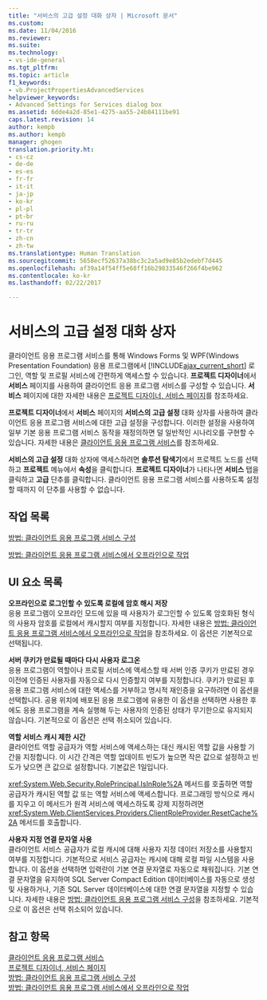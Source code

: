 ```yaml
---
title: "서비스의 고급 설정 대화 상자 | Microsoft 문서"
ms.custom: 
ms.date: 11/04/2016
ms.reviewer: 
ms.suite: 
ms.technology:
- vs-ide-general
ms.tgt_pltfrm: 
ms.topic: article
f1_keywords:
- vb.ProjectPropertiesAdvancedServices
helpviewer_keywords:
- Advanced Settings for Services dialog box
ms.assetid: 6dde4a2d-85e1-4275-aa55-24b84111be91
caps.latest.revision: 14
author: kempb
ms.author: kempb
manager: ghogen
translation.priority.ht:
- cs-cz
- de-de
- es-es
- fr-fr
- it-it
- ja-jp
- ko-kr
- pl-pl
- pt-br
- ru-ru
- tr-tr
- zh-cn
- zh-tw
ms.translationtype: Human Translation
ms.sourcegitcommit: 5658ecf52637a38bc3c2a5ad9e85b2edebf7d445
ms.openlocfilehash: af39a14f54ff5e68ff16b29833546f266f4be962
ms.contentlocale: ko-kr
ms.lasthandoff: 02/22/2017

---
```

# <a name="advanced-settings-for-services-dialog-box"></a>서비스의 고급 설정 대화 상자
클라이언트 응용 프로그램 서비스를 통해 Windows Forms 및 WPF(Windows Presentation Foundation) 응용 프로그램에서 [!INCLUDE[ajax_current_short](../../ide/reference/includes/ajax_current_short_md.md)] 로그인, 역할 및 프로필 서비스에 간편하게 액세스할 수 있습니다. **프로젝트 디자이너**에서 **서비스** 페이지를 사용하여 클라이언트 응용 프로그램 서비스를 구성할 수 있습니다. **서비스** 페이지에 대한 자세한 내용은 [프로젝트 디자이너, 서비스 페이지](../../ide/reference/services-page-project-designer.md)를 참조하세요.  
  
 **프로젝트 디자이너**에서 **서비스** 페이지의 **서비스의 고급 설정** 대화 상자를 사용하여 클라이언트 응용 프로그램 서비스에 대한 고급 설정을 구성합니다. 이러한 설정을 사용하여 일부 기본 응용 프로그램 서비스 동작을 재정의하면 덜 일반적인 시나리오를 구현할 수 있습니다. 자세한 내용은 [클라이언트 응용 프로그램 서비스](http://msdn.microsoft.com/Library/1487d8df-089e-4f21-abfb-a791a652b58e)를 참조하세요.  
  
 **서비스의 고급 설정** 대화 상자에 액세스하려면 **솔루션 탐색기**에서 프로젝트 노드를 선택하고 **프로젝트** 메뉴에서 **속성**을 클릭합니다. **프로젝트 디자이너**가 나타나면 **서비스** 탭을 클릭하고 **고급** 단추를 클릭합니다. 클라이언트 응용 프로그램 서비스를 사용하도록 설정할 때까지 이 단추를 사용할 수 없습니다.  
  
## <a name="task-list"></a>작업 목록  
 [방법: 클라이언트 응용 프로그램 서비스 구성](http://msdn.microsoft.com/Library/34a8688a-a32c-40d3-94be-c8e610c6a4e8)  
  
 [방법: 클라이언트 응용 프로그램 서비스에서 오프라인으로 작업](http://msdn.microsoft.com/en-us/f792cb16-8520-4a0f-9dc9-07bfbc454e38)  
  
## <a name="uielement-list"></a>UI 요소 목록  
 **오프라인으로 로그인할 수 있도록 로컬에 암호 해시 저장**  
 응용 프로그램이 오프라인 모드에 있을 때 사용자가 로그인할 수 있도록 암호화된 형식의 사용자 암호를 로컬에서 캐시할지 여부를 지정합니다. 자세한 내용은 [방법: 클라이언트 응용 프로그램 서비스에서 오프라인으로 작업](http://msdn.microsoft.com/en-us/f792cb16-8520-4a0f-9dc9-07bfbc454e38)을 참조하세요. 이 옵션은 기본적으로 선택됩니다.  
  
 **서버 쿠키가 만료될 때마다 다시 사용자 로그온**  
 응용 프로그램이 역할이나 프로필 서비스에 액세스할 때 서버 인증 쿠키가 만료된 경우 이전에 인증된 사용자를 자동으로 다시 인증할지 여부를 지정합니다. 쿠키가 만료된 후 응용 프로그램 서비스에 대한 액세스를 거부하고 명시적 재인증을 요구하려면 이 옵션을 선택합니다. 공용 위치에 배포된 응용 프로그램에 유용한 이 옵션을 선택하면 사용한 후에도 응용 프로그램을 계속 실행해 두는 사용자의 인증된 상태가 무기한으로 유지되지 않습니다. 기본적으로 이 옵션은 선택 취소되어 있습니다.  
  
 **역할 서비스 캐시 제한 시간**  
 클라이언트 역할 공급자가 역할 서비스에 액세스하는 대신 캐시된 역할 값을 사용할 기간을 지정합니다. 이 시간 간격은 역할 업데이트 빈도가 높으면 작은 값으로 설정하고 빈도가 낮으면 큰 값으로 설정합니다. 기본값은 1일입니다.  
  
 <xref:System.Web.Security.RolePrincipal.IsInRole%2A> 메서드를 호출하면 역할 공급자가 캐시된 역할 값 또는 역할 서비스에 액세스합니다. 프로그래밍 방식으로 캐시를 지우고 이 메서드가 원격 서비스에 액세스하도록 강제 지정하려면 <xref:System.Web.ClientServices.Providers.ClientRoleProvider.ResetCache%2A> 메서드를 호출합니다.  
  
 **사용자 지정 연결 문자열 사용**  
 클라이언트 서비스 공급자가 로컬 캐시에 대해 사용자 지정 데이터 저장소를 사용할지 여부를 지정합니다. 기본적으로 서비스 공급자는 캐시에 대해 로컬 파일 시스템을 사용합니다. 이 옵션을 선택하면 입력란이 기본 연결 문자열로 자동으로 채워집니다. 기본 연결 문자열을 유지하여 SQL Server Compact Edition 데이터베이스를 자동으로 생성 및 사용하거나, 기존 SQL Server 데이터베이스에 대한 연결 문자열을 지정할 수 있습니다. 자세한 내용은 [방법: 클라이언트 응용 프로그램 서비스 구성](http://msdn.microsoft.com/Library/34a8688a-a32c-40d3-94be-c8e610c6a4e8)을 참조하세요. 기본적으로 이 옵션은 선택 취소되어 있습니다.  
  
## <a name="see-also"></a>참고 항목  
 [클라이언트 응용 프로그램 서비스](http://msdn.microsoft.com/Library/1487d8df-089e-4f21-abfb-a791a652b58e)   
 [프로젝트 디자이너, 서비스 페이지](../../ide/reference/services-page-project-designer.md)   
 [방법: 클라이언트 응용 프로그램 서비스 구성](http://msdn.microsoft.com/Library/34a8688a-a32c-40d3-94be-c8e610c6a4e8)   
 [방법: 클라이언트 응용 프로그램 서비스에서 오프라인으로 작업](http://msdn.microsoft.com/en-us/f792cb16-8520-4a0f-9dc9-07bfbc454e38)
